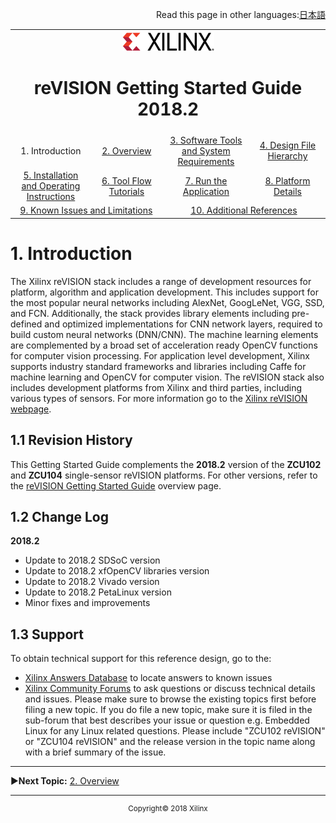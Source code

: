 ﻿<p align="right">
            Read this page in other languages:<a href="/docs-jp/README.md">日本語</a>          
</p>
<table style="width:100%">
  <tr>

<th width="100%" colspan="6"><img src="https://github.com/Xilinx/Image-Collateral/blob/main/xilinx-logo.png?raw=true" width="30%"/><h1>reVISION Getting Started Guide 2018.2</h1>
</th>

  </tr>
  <tr>
    <td width="17%" align="center">1. Introduction</td>
    <td width="16%" align="center"><a href="overview.md">2. Overview</a></td>
    <td width="17%" align="center"><a href="software-tools-system-requirements.md">3. Software Tools and System Requirements</a></td>
    <td width="17%" align="center"><a href="design-file-hierarchy.md">4. Design File Hierarchy</a></td>
</tr>
<tr>
    <td width="17%" align="center"><a href="operating-instructions.md">5. Installation and Operating Instructions</a></td>
    <td width="16%" align="center"><a href="tool-flow-tutorials.md">6. Tool Flow Tutorials</a></td>
    <td width="17%" align="center"><a href="run-application.md">7. Run the Application</a></td>
    <td width="17%" align="center"><a href="platform-details.md">8. Platform Details</a></td>    
  </tr>
<tr>
    <td width="17%" align="center" colspan="2"><a href="known-issues-limitations.md">9. Known Issues and Limitations</a></td>
    <td width="16%" align="center" colspan="2"><a href="additional-references.md">10. Additional References</a></td>
</tr>
</table>

# 1. Introduction
The Xilinx reVISION stack includes a range of development resources for platform, algorithm and application development. This includes support for the most popular neural networks including AlexNet, GoogLeNet, VGG, SSD, and FCN. Additionally, the stack provides library elements including pre-defined and optimized implementations for CNN network layers, required to build custom neural networks (DNN/CNN). The machine learning elements are complemented by a broad set of acceleration ready OpenCV functions for computer vision processing. For application level development, Xilinx supports industry standard frameworks and libraries including Caffe for machine learning and OpenCV for computer vision. The reVISION stack also includes development platforms from Xilinx and third parties, including various types of sensors. For more information go to the [Xilinx reVISION webpage](http://www.Xilinx.com/reVISION).

## 1.1 Revision History
This Getting Started Guide complements the **2018.2** version of the **ZCU102** and **ZCU104** single-sensor reVISION platforms. For other versions, refer to the [reVISION Getting Started Guide](http://www.wiki.xilinx.com/reVISION%20Getting%20Started%20Guide) overview page.

## 1.2 Change Log

**2018.2**
* Update to 2018.2 SDSoC version
* Update to 2018.2 xfOpenCV libraries version
* Update to 2018.2 Vivado version
* Update to 2018.2 PetaLinux version
* Minor fixes and improvements

## 1.3 Support

To obtain technical support for this reference design, go to the:
* [Xilinx Answers Database](http://www.xilinx.com/support.html) to locate answers to known issues
* [Xilinx Community Forums](https://forums.xilinx.com/) to ask questions or discuss technical details and issues. Please make sure to browse the existing topics first before filing a new topic. If you do file a new topic, make sure it is filed in the sub-forum that best describes your issue or question e.g. Embedded Linux for any Linux related questions. Please include "ZCU102 reVISION" or "ZCU104 reVISION" and the release version in the topic name along with a brief summary of the issue.

<hr/>

:arrow_forward:**Next Topic:**  [2. Overview](overview.md)

<hr/>
<p align="center"><sup>Copyright&copy; 2018 Xilinx</sup></p>
